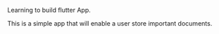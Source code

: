 Learning to build flutter App.


This is a simple app that will enable a user store important documents.